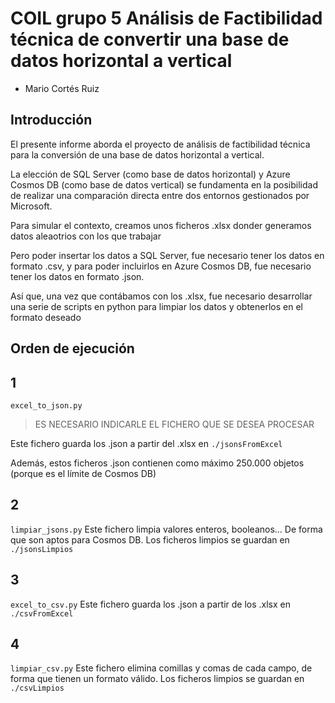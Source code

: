# COIL grupo 5 Análisis de Factibilidad técnica de convertir una base de datos horizontal a vertical
- Mario Cortés Ruiz

## Introducción
El presente informe aborda el proyecto de análisis de factibilidad técnica para la conversión de una base de datos horizontal a vertical.

La elección de SQL Server (como base de datos horizontal) y Azure Cosmos DB (como base de datos vertical) se fundamenta en la posibilidad de realizar una comparación directa entre dos entornos gestionados por Microsoft.

Para simular el contexto, creamos unos ficheros .xlsx donder generamos datos aleaotrios con los que trabajar

Pero poder insertar los datos a SQL Server, fue necesario tener los datos en formato .csv, y para poder incluirlos en Azure Cosmos DB, fue necesario tener los datos en formato .json.

Así que, una vez que contábamos con los .xlsx, fue necesario desarrollar una serie de scripts en python para limpiar los datos y obtenerlos en el formato deseado

## Orden de ejecución
## 1
`excel_to_json.py`
> ES NECESARIO INDICARLE EL FICHERO QUE SE DESEA PROCESAR

Este fichero guarda los .json a partir del .xlsx en `./jsonsFromExcel`

Además, estos ficheros .json contienen como máximo 250.000 objetos (porque es el límite de Cosmos DB)

## 2
`limpiar_jsons.py`
Este fichero limpia valores enteros, booleanos... De forma que son aptos para Cosmos DB.
Los ficheros limpios se guardan en `./jsonsLimpios`

## 3
`excel_to_csv.py`
Este fichero guarda los .json a partir de los .xlsx en `./csvFromExcel`

## 4
`limpiar_csv.py`
Este fichero elimina comillas y comas de cada campo, de forma que tienen un formato válido.
Los ficheros limpios se guardan en `./csvLimpios`
